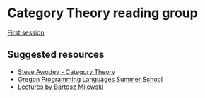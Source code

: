 Category Theory reading group
=============================

[First session](./pdf/session-1.pdf)

Suggested resources
-------------------

* [Steve Awodey - Category
  Theory](http://angg.twu.net/MINICATS/awodey__category_theory.pdf)
* [Oregon Programming Languages Summer School](https://www.cs.uoregon.edu/research/summerschool/summer12/curriculum.html)
* [Lectures by Bartosz Milewski](https://youtu.be/I8LbkfSSR58)
